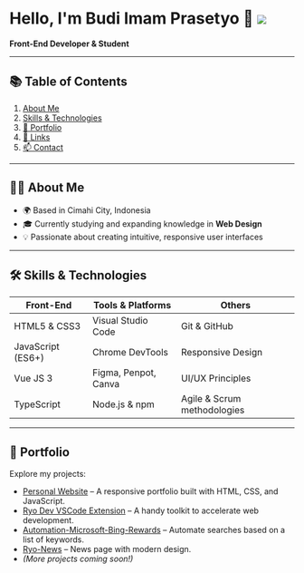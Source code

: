 # Hello, I'm **Budi Imam Prasetyo** 👋 ![](https://user-images.githubusercontent.com/18350557/176309783-0785949b-9127-417c-8b55-ab5a4333674e.gif)

**Front-End Developer & Student**

---

## 📚 Table of Contents

1. [About Me](#about-me)
2. [Skills & Technologies](#skills--technologies)
3. [📂 Portfolio](#-portfolio)
4. [🔗 Links](#-links)
5. [📫 Contact](#-contact)

---

## 🧑‍💻 About Me

- 🌍 Based in Cimahi City, Indonesia
- 🎓 Currently studying and expanding knowledge in **Web Design**
- 💡 Passionate about creating intuitive, responsive user interfaces

---

## 🛠️ Skills & Technologies

<div align="center">

| Front-End           | Tools & Platforms                    | Others                      |
| ------------------- | ------------------------------------ | --------------------------- |
| HTML5 & CSS3        | Visual Studio Code                   | Git & GitHub                |
| JavaScript (ES6+)   | Chrome DevTools                      | Responsive Design           |
| Vue JS 3            | Figma, Penpot, Canva                 | UI/UX Principles            |
| TypeScript          | Node.js & npm                        | Agile & Scrum methodologies |

</div>

---

## 📂 Portfolio

Explore my projects:

- [Personal Website](http://budi-imam-prasetyo.github.io/Portofolio-Ketiga/) – A responsive portfolio built with HTML, CSS, and JavaScript.
- [Ryo Dev VSCode Extension](https://marketplace.visualstudio.com/items?itemName=budiimamprsty.ryodev) – A handy toolkit to accelerate web development.
- [Automation-Microsoft-Bing-Rewards](https://github.com/budi-imam-prasetyo/Automation-Microsoft-Bing-Rewards) – Automate searches based on a list of keywords.
- [Ryo-News](https://github.com/budi-imam-prasetyo/Ryo-News) – News page with modern design.
- *(More projects coming soon!)*
